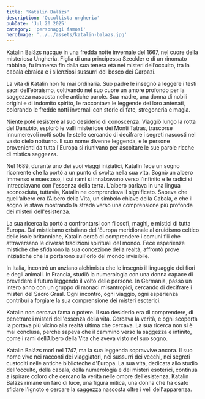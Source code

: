 ```yaml
---
title: 'Katalin Balázs'
description: 'Occultista ungheria'
pubDate: 'Jul 20 2025'
category: 'personaggi famosi'
heroImage: '../../assets/katalin-balazs.jpg'
---
```


Katalin Balázs nacque in una fredda notte invernale del 1667, nel cuore della misteriosa Ungheria. Figlia di una principessa Szeckler e di un rinomato rabbino, fu immersa fin dalla sua tenera età nei misteri dell’occulto, tra la cabala ebraica e i silenziosi sussurri del bosco dei Carpazi.

La vita di Katalin non fu mai ordinaria. Suo padre le insegnò a leggere i testi sacri dell’ebraismo, coltivando nel suo cuore un amore profondo per la saggezza nascosta nelle antiche parole. Sua madre, una donna di nobili origini e di indomito spirito, le raccontava le leggende dei loro antenati, colorando le fredde notti invernali con storie di fate, stregoneria e magia.

Niente poté resistere al suo desiderio di conoscenza. Viaggiò lungo la rotta del Danubio, esplorò le valli misteriose dei Monti Tatras, trascorse innumerevoli notti sotto le stelle cercando di decifrare i segreti nascosti nel vasto cielo notturno. Il suo nome divenne leggenda, e le persone provenienti da tutta l'Europa si riunivano per ascoltare le sue parole ricche di mistica saggezza.

Nel 1689, durante uno dei suoi viaggi iniziatici, Katalin fece un sogno ricorrente che la portò a un punto di svolta nella sua vita. Sognò un albero immenso e maestoso, i cui rami si innalzavano verso l'infinito e le radici si intrecciavano con l'essenza della terra. L'albero parlava in una lingua sconosciuta, tuttavia, Katalin ne comprendeva il significato. Sapeva che quell’albero era l’Albero della Vita, un simbolo chiave della Cabala, e che il sogno le stava mostrando la strada verso una comprensione più profonda dei misteri dell'esistenza.

La sua ricerca la portò a confrontarsi con filosofi, maghi, e mistici di tutta Europa. Dal misticismo cristiano dell'Europa meridionale al druidismo celtico delle isole britanniche, Katalin cercò di comprendere i comuni fili che attraversano le diverse tradizioni spirituali del mondo. Fece esperienze mistiche che sfidarono la sua concezione della realtà, affrontò prove iniziatiche che la portarono sull'orlo del mondo invisibile.

In Italia, incontrò un anziano alchimista che le insegnò il linguaggio dei fiori e degli animali. In Francia, studiò la numerologia con una donna capace di prevedere il futuro leggendo il volto delle persone. In Germania, passò un intero anno con un gruppo di monaci misantropici, cercando di decifrare i misteri del Sacro Graal. Ogni incontro, ogni viaggio, ogni esperienza contribuì a forgiare la sua comprensione dei misteri esoterici.

Katalin non cercava fama o potere. Il suo desiderio era di comprendere, di penetrare i misteri dell'essenza della vita. Cercava la verità, e ogni scoperta la portava più vicino alla realtà ultima che cercava. La sua ricerca non si è mai conclusa, perché sapeva che il cammino verso la saggezza è infinito, come i rami dell’Albero della Vita che aveva visto nel suo sogno.

Katalin Balázs morì nel 1747, ma la sua leggenda sopravvive ancora. Il suo nome vive nei racconti dei viaggiatori, nei sussurri dei vecchi, nei segreti custoditi nelle antiche biblioteche d'Europa. La sua vita, dedicata allo studio dell'occulto, della cabala, della numerologia e dei misteri esoterici, continua a ispirare coloro che cercano la verità nelle ombre dell’esistenza. Katalin Balázs rimane un faro di luce, una figura mitica, una donna che ha osato sfidare l'ignoto e cercare la saggezza nascosta oltre i veli dell'apparenza.